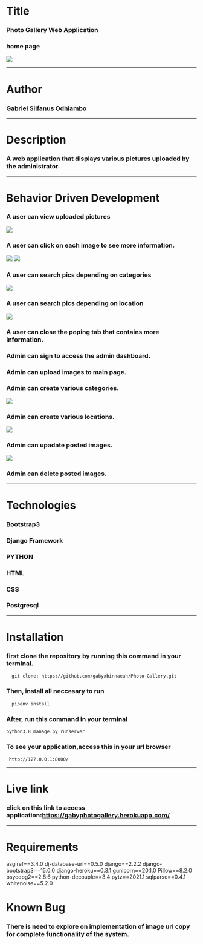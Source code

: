 # Title 
### Photo Gallery Web Application
### home page
![](/media/images/home1.png)
___

# Author 

### Gabriel Silfanus Odhiambo
___ 

# Description 
### A web application that displays various pictures uploaded by the administrator. 
___ 

# Behavior Driven Development

### A user can view uploaded pictures
![](/media/images/gallery1.png)
### A user can click on each image to see more information.
![](/media/images/pop.png)
![](/media/images/pop2.png)
### A user can search pics depending on categories
![](/media/images/search.png)
### A user can search pics depending on location
![](/media/images/locationsearch.png)
### A user can  close the poping tab that contains more information.
### Admin can sign to access the admin dashboard.

### Admin can upload images to main page.
### Admin can create various categories.
![](/media/images/category.png)
### Admin can create various locations.
![](/media/images/location.png)
### Admin can upadate posted images.
![](/media/images/image.png)
### Admin can delete posted images.

___

# Technologies

### Bootstrap3
### Django Framework
### PYTHON
### HTML 
### CSS
### Postgresql 
 
___

# Installation
### first clone the repository by running this command in your terminal.
      
      git clone: https://github.com/gabyxbinnaeah/Photo-Gallery.git

### Then, install all neccesary to run 
      pipenv install
   
### After, run this command in your terminal

    python3.8 manage.py runserver 


### To see your application,access this in your url browser

     http://127.0.0.1:8000/
___

# Live link

### click on this link to access application:https://gabyphotogallery.herokuapp.com/

___


# Requirements

asgiref==3.4.0
dj-database-url==0.5.0
django==2.2.2
django-bootstrap3==15.0.0
django-heroku==0.3.1
gunicorn==20.1.0
Pillow==8.2.0
psycopg2==2.8.6
python-decouple==3.4
pytz==2021.1
sqlparse==0.4.1
whitenoise==5.2.0


# Known Bug 
### There is need to explore on implementation of image url copy  for complete functionality of the system.